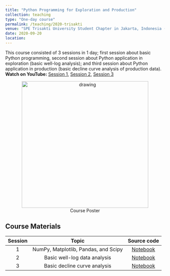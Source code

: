 ```yaml
---
title: "Python Programming for Exploration and Production"
collection: teaching
type: "One-day course"
permalink: /teaching/2020-trisakti
venue: "SPE Trisakti University Student Chapter in Jakarta, Indonesia (Virtual)"
date: 2020-09-20
location: 
---
```


This course consisted of 3 sessions in 1 day; first session about basic Python programming, second session about Python application in exploration (basic well-log analysis); and third session about Python application in production (basic decline curve analysis of production data). **Watch on YouTube:** [Session 1](), [Session 2](), [Session 3]()

<p align="center">
<img src="https://user-images.githubusercontent.com/51282928/133961406-d64fffae-6a5b-40d9-bba1-d7a8a5c17bcd.jpeg" alt="drawing" width="400"/>
<br>
  <it>Course Poster</it>
</p>

## Course Materials

|Session|Topic|Source code|
|:--:|:--:|:--:|
|1|NumPy, Matplotlib, Pandas, and Scipy|[Notebook](https://github.com/yohanesnuwara/python-bootcamp-for-geoengineers/blob/master/petroweek_notebooks/petroweek2020_unit1.ipynb)|
|2|Basic well-log data analysis|[Notebook](https://github.com/yohanesnuwara/python-bootcamp-for-geoengineers/blob/master/petroweek_notebooks/petroweek2020_unit2.ipynb)|
|3|Basic decline curve analysis|[Notebook](https://github.com/yohanesnuwara/python-bootcamp-for-geoengineers/blob/master/petroweek_notebooks/petroweek2020_unit3.ipynb)|
